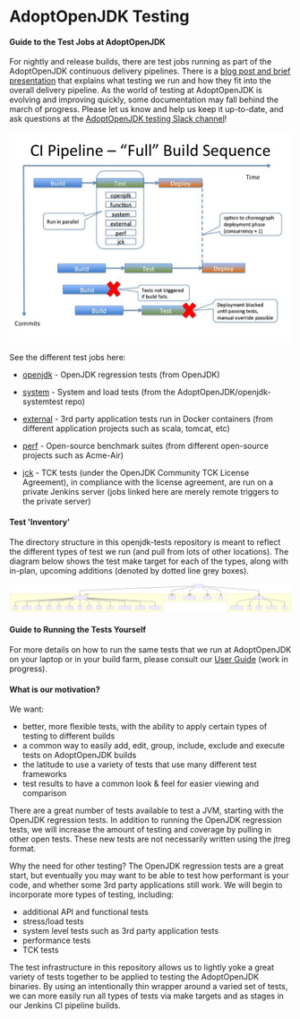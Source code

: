 <!--
Licensed under the Apache License, Version 2.0 (the "License");
you may not use this file except in compliance with the License.
You may obtain a copy of the License at

[1]https://www.apache.org/licenses/LICENSE-2.0

Unless required by applicable law or agreed to in writing, software
distributed under the License is distributed on an "AS IS" BASIS,
WITHOUT WARRANTIES OR CONDITIONS OF ANY KIND, either express or implied.
See the License for the specific language governing permissions and
-->

# AdoptOpenJDK Testing

#### Guide to the Test Jobs at AdoptOpenJDK

For nightly and release builds, there are test jobs running as part of the AdoptOpenJDK continuous delivery pipelines.  There is a [blog post and brief presentation](https://blog.adoptopenjdk.net/2017/12/testing-java-help-count-ways) that explains what testing we run and how they fit into the overall delivery pipeline.  As the world of testing at AdoptOpenJDK is evolving and improving quickly, some documentation may fall behind the march of progress.  Please let us know and help us keep it up-to-date, and ask questions at the [AdoptOpenJDK testing Slack channel](https://adoptopenjdk.slack.com/messages/C5219G28G)!

![CI pipeline view](doc/ciPipeline.jpg)

See the different test jobs here:

- [openjdk](https://ci.adoptopenjdk.net/view/Test_openjdk/) - OpenJDK regression tests (from OpenJDK)

- [system](https://ci.adoptopenjdk.net/view/Test_system/) - System and load tests (from the AdoptOpenJDK/openjdk-systemtest repo)

- [external](https://ci.adoptopenjdk.net/view/Test_external/) - 3rd party application tests run in Docker containers (from different application projects such as scala, tomcat, etc)

- [perf](https://ci.adoptopenjdk.net/view/Test_perf/) - Open-source benchmark suites (from different open-source projects such as Acme-Air)

- [jck](https://ci.adoptopenjdk.net/view/Test_jck/) - TCK tests (under the OpenJDK Community TCK License Agreement), in compliance with the license agreement, are run on a private Jenkins server (jobs linked here are merely remote triggers to the private server)


#### Test 'Inventory'

The directory structure in this openjdk-tests repository is meant to reflect the different types of test we run (and pull from lots of other locations).  The diagram below shows the test make target for each of the types, along with in-plan, upcoming additions (denoted by dotted line grey boxes).

![Overview of Tests](doc/TDoverviewOfAdoptTests.svg)

#### Guide to Running the Tests Yourself
For more details on how to run the same tests that we run at AdoptOpenJDK on your laptop or in your build farm, please consult our [User Guide](doc/userGuide.md) (work in progress).

#### What is our motivation?
We want:
- better, more flexible tests, with the ability to apply certain types of testing to different builds
- a common way to easily add, edit, group, include, exclude and execute tests on AdoptOpenJDK builds
- the latitude to use a variety of tests that use many different test frameworks
- test results to have a common look & feel for easier viewing and comparison

There are a great number of tests available to test a JVM, starting with the OpenJDK regression tests.  In addition to running the OpenJDK regression tests, we will increase the amount of testing and coverage by pulling in other open tests.  These new tests are not necessarily written using the jtreg format.

Why the need for other testing?  The OpenJDK regression tests are a great start, but eventually you may want to be able to test how performant is your code, and whether some 3rd party applications still work.  We will begin to incorporate more types of testing, including:
- additional API and functional tests
- stress/load tests
- system level tests such as 3rd party application tests
- performance tests
- TCK tests

The test infrastructure in this repository allows us to lightly yoke a great variety of tests together to be applied to testing the AdoptOpenJDK binaries.  By using an intentionally thin wrapper around a varied set of tests, we can more easily run all types of tests via make targets and as stages in our Jenkins CI pipeline builds.






